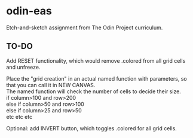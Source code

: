 # odin-eas
Etch-and-sketch assignment from The Odin Project curriculum.

## TO-DO
Add RESET functionality, which would remove .colored from all grid cells and unfreeze.

Place the "grid creation" in an actual named function with parameters, so that you can call it in NEW CANVAS.  
The named function will check the number of cells to decide their size.  
if column>100 and row>200  
else if column>50 and row>100  
else if column>25 and row>50  
etc etc etc

Optional: add INVERT button, which toggles .colored for all grid cells.
